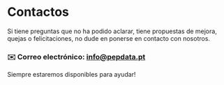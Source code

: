 # Contactos

Si tiene preguntas que no ha podido aclarar, tiene propuestas de mejora, quejas o felicitaciones, no dude en ponerse en contacto con nosotros.

### :envelope: Correo electrónico: [info@pepdata.pt](mailto:info@pepdata.pt)&#x20;

Siempre estaremos disponibles para ayudar!
